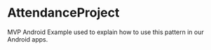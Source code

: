 # AttendanceProject

MVP Android Example used to explain how to use this pattern in our Android apps. 
